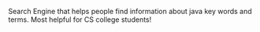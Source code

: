 Search Engine that helps people find information about java key words and terms. Most helpful for CS college students!

